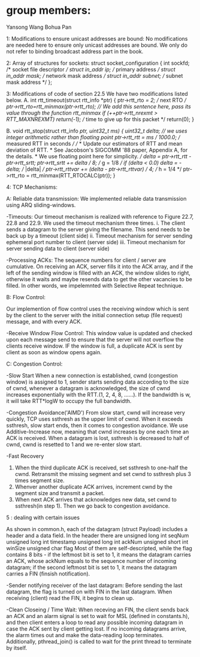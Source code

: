 group members:
===============
Yansong Wang
Bohua Pan


1: Modifications to ensure unicast addresses are bound:
No modifications are needed here to ensure only unicast addresses are bound.
We only do not refer to binding broadcast address part in the book.


2: Array of structures for sockets:
struct socket_configuration
{
   int sockfd;    /* socket file descriptor */
   struct in_addr ip;       /* primary address */
   struct in_addr mask;   /* network mask address */
   struct in_addr subnet;   /* subnet mask address */
};

3: Modifications of code of section 22.5
We have two modifications listed below.
  A.  int    rtt_timeout(struct rtt_info *ptr)
{
	ptr->rtt_rto *= 2; /* next RTO */
	ptr->rtt_rto=rtt_minmax(ptr->rtt_rto);        // We add this sentence here, pass its value through the function rtt_minmax
	if (++ptr->rtt_nrexmt > RTT_MAXNREXMT)
	return(-1); /* time to give up for this packet */
	return(0);
}

  B.   void   rtt_stop(struct rtt_info *ptr, uint32_t ms)
{
	uint32_t	 delta;                  // we uses integer arithmetic rather than floating point
	ptr->rtt_rtt = ms / 1000.0; /* measured RTT in seconds */
	/*
	* Update our estimators of RTT and mean deviation of RTT.
	* See Jacobson's SIGCOMM '88 paper, Appendix A, for the details.
	* We use floating point here for simplicity.
	*/
	delta = ptr->rtt_rtt - ptr->rtt_srtt;
	ptr->rtt_srtt += delta / 8; /* g = 1/8 */
	if (delta < 0.0)
	delta = -delta; /* |delta| */
	ptr->rtt_rttvar += (delta - ptr->rtt_rttvar) / 4; /* h = 1/4 */
	ptr->rtt_rto = rtt_minmax(RTT_RTOCALC(ptr));
}

4: TCP Mechanisms:

A: Reliable data transmission:
We implemented reliable data transmission using ARQ sliding-windows. 

-Timeouts:
Our timeout mechanism is realized with reference to Figure 22.7, 22.8 and 22.9. We used the timeout mechanism three times. 
i. The client sends a datagram to the server giving the filename. This send needs to be back up by a timeout (client side)
ii. Timeout mechanism for server sending ephemeral port number to client (server side)
iii. Timeout mechanism for server sending data to client (server side)

-Processing ACKs:
The sequence numbers for client / server are cumulative. On receiving an ACK, server fills it into the ACK array, and if
the left of the sending window is filled with an ACK, the window slides to right, otherwise it waits and maybe resends
data to get the other vacancies to be filled. In other words, we impelemnted with Selective Repeat technique.


B: Flow Control:

Our implemention of flow control uses the receiving window which is sent by the client to the server
with the initial connection setup (file request) message, and with every ACK.

-Receive Window Flow Control:
This window value is updated and checked upon each message send to ensure that the server will
not overflow the clients receive window. IF the window is full, a duplicate ACK is sent by client as soon as window opens again.

C: Congestion Control:

-Slow Start
When a new connection is established, cwnd (congestion window) is assigned to 1, sender starts sending data according to 
the size of cwnd, whenever a datagram is acknowledged, the size of cwnd increases exponentially with the RTT.(1, 2, 4, 8, ......).
If the bandwidth is w, it will take RTT*logW to occupy the full bandwidth.

-Congestion Avoidance('AIMD')
 From slow start, cwnd will increase very quickly, TCP uses ssthresh as the upper limit of cwnd. When it exceeds ssthresh, slow start ends, 
 then it comes to congestion avoidance. We use Additive-Increase now, meaning that cwnd increases by one each time an ACK is received. 
 When a datagram is lost, ssthresh is decreased to half of cwnd, cwnd is resetted to 1 and we re-enter slow start.

 -Fast Recovery
  1. When the third duplicate ACK is received, set ssthresh to one-half the cwnd. Retransmit the missing segment and set cwnd to ssthresh plus 3 times segment size. 
  2. Whenver another duplicate ACK arrives, increment cwnd by the segment size and transmit a packet. 
  3. When next ACK arrives that acknowledges new data, set cwnd to ssthresh(in step 1). Then we go back to congestion avoidance. 



 5 : dealing with certain issues

As shown in common.h, each of the datagram (struct Payload) includes a header and a data field. In the header there are
    unsigned long int seqNum
    unsigned long int timestamp
    unsigned long int ackNum
    unsigned short int winSize
    unsigned char flag
Most of them are self-descripted, while the flag contains 8 bits - if the leftmost bit is set to 1, it means the datagram carries an
ACK, whose ackNum equals to the sequence number of incoming datagram; if the second leftmost bit is set to 1, it means the datagram
carries a FIN (finsish notification).

-Sender notifying receiver of the last datagram:
Before sending the last datagram, the flag is turned on with FIN in the last datagram. When receiving (client) read the FIN, it begins
to clean up.

-Clean Closeing / Time Wait:
When receving an FIN, the client sends back an ACK and an alarm signal is set to wait for MSL (defined in constants.h), and then client
enters a loop to read any possible incoming datagram in case the ACK sent by client getting lost. If no incoming datagrams arrive, the
alarm times out and make the data-reading loop terminates. Additionally, pthread_join() is called to wait for the print thread to
terminate by itself.
